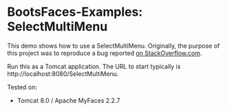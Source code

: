 # BootsFaces-Examples: SelectMultiMenu
This demo shows how to use a SelectMultiMenu. Originally, the purpose of this project was to 
reproduce a bug reported <a target="#" href="http://stackoverflow.com/questions/31320352/bootsfaces-selectmultimenu-does-not-render-correctly#">
on StackOverflow.com</a>.

Run this as a Tomcat application. The URL to start typically is http://localhost:8080/SelectMultiMenu.

Tested on:
<ul>
<li>Tomcat 8.0 / Apache MyFaces 2.2.7</li>
</ul>
